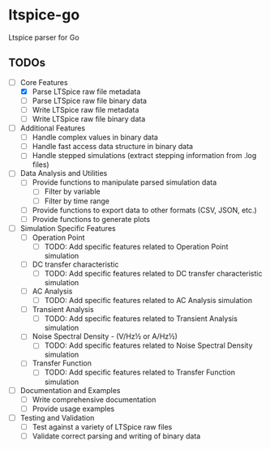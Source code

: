 # ltspice-go
Ltspice parser for Go

## TODOs 

- [ ] Core Features
    - [x] Parse LTSpice raw file metadata
    - [ ] Parse LTSpice raw file binary data
    - [ ] Write LTSpice raw file metadata
    - [ ] Write LTSpice raw file binary data

- [ ] Additional Features
    - [ ] Handle complex values in binary data
    - [ ] Handle fast access data structure in binary data
    - [ ] Handle stepped simulations (extract stepping information from .log files)

- [ ] Data Analysis and Utilities
    - [ ] Provide functions to manipulate parsed simulation data
        - [ ] Filter by variable
        - [ ] Filter by time range
    - [ ] Provide functions to export data to other formats (CSV, JSON, etc.)
    - [ ] Provide functions to generate plots

- [ ] Simulation Specific Features
    - [ ] Operation Point
        - [ ] TODO: Add specific features related to Operation Point simulation
    - [ ] DC transfer characteristic
        - [ ] TODO: Add specific features related to DC transfer characteristic simulation
    - [ ] AC Analysis
        - [ ] TODO: Add specific features related to AC Analysis simulation
    - [ ] Transient Analysis
        - [ ] TODO: Add specific features related to Transient Analysis simulation
    - [ ] Noise Spectral Density - (V/Hz½ or A/Hz½)
        - [ ] TODO: Add specific features related to Noise Spectral Density simulation
    - [ ] Transfer Function
        - [ ] TODO: Add specific features related to Transfer Function simulation

- [ ] Documentation and Examples
    - [ ] Write comprehensive documentation
    - [ ] Provide usage examples

- [ ] Testing and Validation
    - [ ] Test against a variety of LTSpice raw files
    - [ ] Validate correct parsing and writing of binary data
